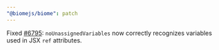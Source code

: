 ```yaml
---
"@biomejs/biome": patch
---
```


Fixed [#6795](https://github.com/biomejs/biome/issues/6795): `noUnassignedVariables` now correctly recognizes variables used in JSX `ref` attributes.

